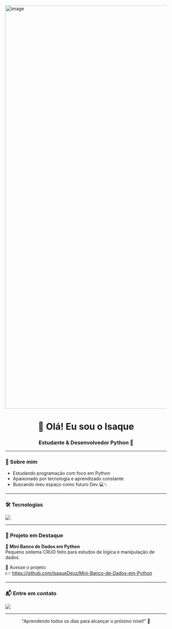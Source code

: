 <img width="2240" height="1260" alt="image" src="https://github.com/user-attachments/assets/2e80eb46-28bf-430e-8417-ded07630fe19" />


<h1 align="center">👋 Olá! Eu sou o Isaque</h1>

<h3 align="center">Estudante & Desenvolvedor Python 🐍</h3>

---

### 🚀 Sobre mim
- Estudando programação com foco em Python
- Apaixonado por tecnologia e aprendizado constante
- Buscando meu espaço como futuro Dev 💻✨

---

### 🛠 Tecnologias

<div>
  <img src="https://img.shields.io/badge/Python-4B8BBE?style=for-the-badge&logo=python&logoColor=FFD43B">
</div>

---

### 🌟 Projeto em Destaque

🔹 **Mini Banco de Dados em Python**  
Pequeno sistema CRUD feito para estudos de lógica e manipulação de dados.

🔗 Acesse o projeto:  
👉 https://github.com/IsaqueDevz/Mini-Banco-de-Dados-em-Python

---

### 📬 Entre em contato

<div>
  <a href="mailto:isaquedev.contato@hotmail.com">
    <img src="https://img.shields.io/badge/isaquedev.contato@hotmail.com-0078D4?style=for-the-badge&logo=microsoftoutlook&logoColor=white" />
  </a>
</div>

---

<p align="center">"Aprendendo todos os dias para alcançar o próximo nível!" 🚀</p>
